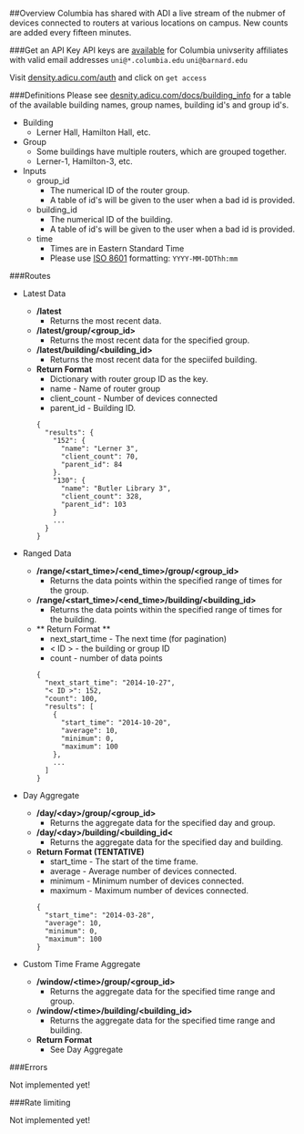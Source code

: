 ##Overview
Columbia has shared with ADI a live stream of the nubmer of devices connected to routers at various locations on campus. New counts are added every fifteen minutes. 

###Get an API Key
API keys are [available](density.adicu.com/auth) for Columbia univserity affiliates with valid email addresses `uni@*.columbia.edu` `uni@barnard.edu`

Visit [density.adicu.com/auth](density.adicu.com/auth) and click on `get access`


###Definitions
Please see [desnity.adicu.com/docs/building_info](desnity.adicu.com/docs/building_info) for a table of the available building names, group names, building id's and group id's. 

- Building
  - Lerner Hall, Hamilton Hall, etc.
- Group
  - Some buildings have multiple routers, which are grouped together.
  - Lerner-1, Hamilton-3, etc.
- Inputs
  - group_id
    - The numerical ID of the router group.
    - A table of id's will be given to the user when a bad id is provided.
  - building_id
    - The numerical ID of the building.
    - A table of id's will be given to the user when a bad id is provided.
  - time
  	- Times are in Eastern Standard Time
  	- Please use [ISO 8601](http://en.wikipedia.org/wiki/ISO_8601) formatting: `YYYY-MM-DDThh:mm`

###Routes
- Latest Data
  - **/latest**
    - Returns the most recent data.
  - **/latest/group/\<group_id\>**
    - Returns the most recent data for the specified group.
  - **/latest/building/\<building_id\>**
    - Returns the most recent data for the speciifed building.
  - **Return Format**
    - Dictionary with router group ID as the key.
    - name - Name of router group
    - client_count - Number of devices connected
    - parent_id - Building ID.
    ```
    {
      "results": {
        "152": {
          "name": "Lerner 3",
          "client_count": 70,
          "parent_id": 84
        }.
        "130": {
          "name": "Butler Library 3",
          "client_count": 328,
          "parent_id": 103
        }
        ...
      }
    }
    ```
- Ranged Data
  - **/range/\<start_time\>/\<end_time\>/group/\<group_id\>**
    - Returns the data points within the specified range of times for the group.
  - **/range/\<start_time\>/\<end_time\>/building/\<building_id\>**
    - Returns the data points within the specified range of times for the building.
  - ** Return Format **
    - next_start_time - The next time (for pagination)
    - < ID > - the building or group ID
    - count - number of data points
    ```
    {
      "next_start_time": "2014-10-27",
      "< ID >": 152,
      "count": 100,
      "results": [
        {
          "start_time": "2014-10-20",
          "average": 10,
          "minimum": 0,
          "maximum": 100
        },
        ...
      ]
    }
    ```

- Day Aggregate
  - **/day/\<day\>/group/\<group_id\>**
    - Returns the aggregate data for the specified day and group.
  - **/day/\<day\>/building/\<building_id\<**
    - Returns the aggregate data for the specified day and building.
  - **Return Format (TENTATIVE)**
    - start_time - The start of the time frame.
    - average - Average number of devices connected.
    - minimum - Minimum number of devices connected.
    - maximum - Maximum number of devices connected.
    ```
    {
      "start_time": "2014-03-28",
      "average": 10,
      "minimum": 0,
      "maximum": 100
    }
    ```

- Custom Time Frame Aggregate
  - **/window/\<time\>/group/\<group_id\>**
    - Returns the aggregate data for the specified time range and group.
  - **/window/\<time\>/building/\<building_id\>**
    - Returns the aggregate data for the specified time range and building.
  - **Return Format**
    - See Day Aggregate

###Errors

Not implemented yet!


###Rate limiting

Not implemented yet!

